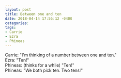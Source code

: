 ```yaml
---
layout: post
title: Between one and ten
date: 2018-04-14 17:56:12 -0400
categories:
tags:
- Carrie
- Ezra
- Phineas
---
```


Carrie: "I'm thinking of a number between one and ten."<br/>
Ezra: "Ten!"<br/>
Phineas: (thinks for a while) "Ten!"<br/>
Phineas: "We both pick ten. Two tens!"


